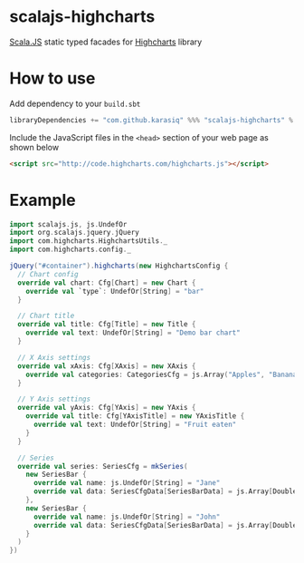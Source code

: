 # scalajs-highcharts
[Scala.JS](http://scala-js.org/) static typed facades for [Highcharts](http://www.highcharts.com) library

# How to use
Add dependency to your `build.sbt`
```scala
libraryDependencies += "com.github.karasiq" %%% "scalajs-highcharts" % "1.0.8"
```

Include the JavaScript files in the `<head>` section of your web page as shown below
```html
<script src="http://code.highcharts.com/highcharts.js"></script>
```

# Example
```scala
import scalajs.js, js.UndefOr
import org.scalajs.jquery.jQuery
import com.highcharts.HighchartsUtils._
import com.highcharts.config._

jQuery("#container").highcharts(new HighchartsConfig {
  // Chart config
  override val chart: Cfg[Chart] = new Chart {
    override val `type`: UndefOr[String] = "bar"
  }

  // Chart title
  override val title: Cfg[Title] = new Title {
    override val text: UndefOr[String] = "Demo bar chart"
  }

  // X Axis settings
  override val xAxis: Cfg[XAxis] = new XAxis {
    override val categories: CategoriesCfg = js.Array("Apples", "Bananas", "Oranges")
  }

  // Y Axis settings
  override val yAxis: Cfg[YAxis] = new YAxis {
    override val title: Cfg[YAxisTitle] = new YAxisTitle {
      override val text: UndefOr[String] = "Fruit eaten"
    }
  }

  // Series
  override val series: SeriesCfg = mkSeries(
    new SeriesBar {
      override val name: js.UndefOr[String] = "Jane"
      override val data: SeriesCfgData[SeriesBarData] = js.Array[Double](1, 0, 4)
    },
    new SeriesBar {
      override val name: js.UndefOr[String] = "John"
      override val data: SeriesCfgData[SeriesBarData] = js.Array[Double](5, 7, 3)
    }
  )
})
```
